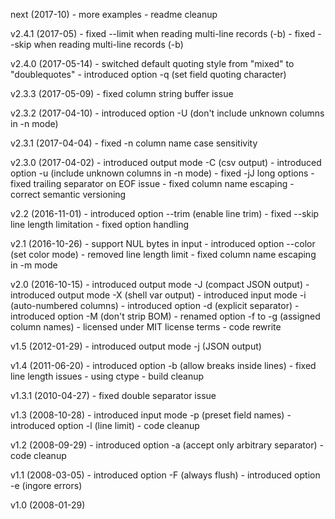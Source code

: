 next (2017-10)
	- more examples
	- readme cleanup

v2.4.1 (2017-05)
	- fixed --limit when reading multi-line records (-b)
	- fixed --skip when reading multi-line records (-b)

v2.4.0 (2017-05-14)
	- switched default quoting style from "mixed" to "doublequotes"
	- introduced option -q  (set field quoting character)

v2.3.3 (2017-05-09)
	- fixed column string buffer issue

v2.3.2 (2017-04-10)
	- introduced option -U  (don't include unknown columns in -n mode)

v2.3.1 (2017-04-04)
	- fixed -n column name case sensitivity

v2.3.0 (2017-04-02)
	- introduced output mode -C  (csv output)
	- introduced option -u  (include unknown columns in -n mode)
	- fixed -jJ long options
	- fixed trailing separator on EOF issue
	- fixed column name escaping
	- correct semantic versioning

v2.2 (2016-11-01)
	- introduced option --trim  (enable line trim)
	- fixed --skip line length limitation
	- fixed option handling

v2.1 (2016-10-26)
	- support NUL bytes in input
	- introduced option --color  (set color mode)
	- removed line length limit
	- fixed column name escaping in -m mode

v2.0 (2016-10-15)
	- introduced output mode -J  (compact JSON output)
	- introduced output mode -X  (shell var output)
	- introduced input mode -i  (auto-numbered columns)
	- introduced option -d  (explicit separator)
	- introduced option -M  (don't strip BOM)
	- renamed option -f to -g  (assigned column names)
	- licensed under MIT license terms
	- code rewrite

v1.5 (2012-01-29)
	- introduced output mode -j  (JSON output)

v1.4 (2011-06-20)
	- introduced option -b  (allow breaks inside lines)
	- fixed line length issues
	- using ctype
	- build cleanup

v1.3.1 (2010-04-27)
	- fixed double separator issue

v1.3 (2008-10-28)
	- introduced input mode -p  (preset field names)
	- introduced option -l  (line limit)
	- code cleanup

v1.2 (2008-09-29)
	- introduced option -a  (accept only arbitrary separator)
	- code cleanup

v1.1 (2008-03-05)
	- introduced option -F  (always flush)
	- introduced option -e  (ingore errors)

v1.0 (2008-01-29)
